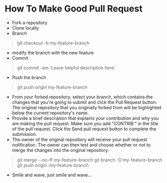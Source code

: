 How To Make Good Pull Request
=============================

* Fork a repository
* Clone locally
* Branch
> git checkout -b my-feature-branch
* modify the branch with the new feature
* Commit
> git commit -am 'Leave helpful description here'
* Push the branch
> git push origin my-feature-branch
* From your forked repository, select your branch, which contains the changes that you're going to submit and click the Pull Request button. The original repository that you originally forked from will be highlighted below the current repository's name.
* Provide a brief description that explains your contribution and why you are making the pull request. Make sure you add "CONTRIB:" in the title of the pull request. Click the Send pull request button to complete the submission.
* The owner of the original repository will receive your pull request notification. The owner can then test and choose whether or not to merge the changes into the original repository.
> git merge --no-ff my-feature-branch
> git branch -D my-feature-branch
> git push origin :my-feature-branch
* Smile and wave, just smile and wave... 
